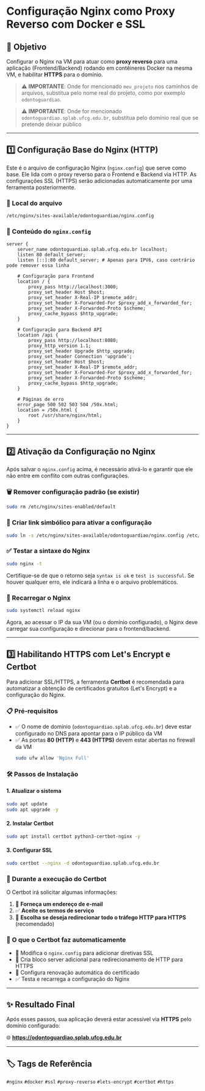 # Configuração Nginx como Proxy Reverso com Docker e SSL

## 🎯 Objetivo

Configurar o Nginx na VM para atuar como **proxy reverso** para uma aplicação (Frontend/Backend) rodando em contêineres Docker na mesma VM, e habilitar **HTTPS** para o domínio.

> ⚠️ **IMPORTANTE**: Onde for mencionado `meu_projeto` nos caminhos de arquivos, substitua pelo nome real do projeto, como por exemplo `odontoguardiao`.

> ⚠️ **IMPORTANTE**: Onde for mencionado `odontoguardiao.splab.ufcg.edu.br`, substitua pelo domínio real que se pretende deixar público
---

## 1️⃣ Configuração Base do Nginx (HTTP)

Este é o arquivo de configuração Nginx (`nginx.config`) que serve como base. Ele lida com o proxy reverso para o Frontend e Backend via HTTP. As configurações SSL (HTTPS) serão adicionadas automaticamente por uma ferramenta posteriormente.

### 📁 Local do arquivo
```bash
/etc/nginx/sites-available/odontoguardiao/nginx.config
```

### 📝 Conteúdo do `nginx.config`

```nginx
server {
    server_name odontoguardiao.splab.ufcg.edu.br localhost;
    listen 80 default_server;
    listen [::]:80 default_server; # Apenas para IPV6, caso contrário pode remover essa linha

    # Configuração para Frontend
    location / {
        proxy_pass http://localhost:3000;
        proxy_set_header Host $host;
        proxy_set_header X-Real-IP $remote_addr;
        proxy_set_header X-Forwarded-For $proxy_add_x_forwarded_for;
        proxy_set_header X-Forwarded-Proto $scheme;
        proxy_cache_bypass $http_upgrade;
    }

    # Configuração para Backend API
    location /api {
        proxy_pass http://localhost:8080;
        proxy_http_version 1.1;
        proxy_set_header Upgrade $http_upgrade;
        proxy_set_header Connection 'upgrade';
        proxy_set_header Host $host;
        proxy_set_header X-Real-IP $remote_addr;
        proxy_set_header X-Forwarded-For $proxy_add_x_forwarded_for;
        proxy_set_header X-Forwarded-Proto $scheme;
        proxy_cache_bypass $http_upgrade;
    }

    # Páginas de erro
    error_page 500 502 503 504 /50x.html;
    location = /50x.html {
        root /usr/share/nginx/html;
    }
}
```

---

## 2️⃣ Ativação da Configuração no Nginx

Após salvar o `nginx.config` acima, é necessário ativá-lo e garantir que ele não entre em conflito com outras configurações.

### 🗑️ Remover configuração padrão (se existir)
```bash
sudo rm /etc/nginx/sites-enabled/default
```

### 🔗 Criar link simbólico para ativar a configuração
```bash
sudo ln -s /etc/nginx/sites-available/odontoguardiao/nginx.config /etc/nginx/sites-enabled/odontoguardiao.conf
```

### ✅ Testar a sintaxe do Nginx
```bash
sudo nginx -t
```
Certifique-se de que o retorno seja `syntax is ok` e `test is successful`. Se houver qualquer erro, ele indicará a linha e o arquivo problemáticos.

### 🔄 Recarregar o Nginx
```bash
sudo systemctl reload nginx
```

Agora, ao acessar o IP da sua VM (ou o domínio configurado), o Nginx deve carregar sua configuração e direcionar para o frontend/backend.

---

## 3️⃣ Habilitando HTTPS com Let's Encrypt e Certbot

Para adicionar SSL/HTTPS, a ferramenta **Certbot** é recomendada para automatizar a obtenção de certificados gratuitos (Let's Encrypt) e a configuração do Nginx.

### 📋 Pré-requisitos

- ✅ O nome de domínio (`odontoguardiao.splab.ufcg.edu.br`) deve estar configurado no DNS para apontar para o IP público da VM
- ✅ As portas **80 (HTTP)** e **443 (HTTPS)** devem estar abertas no firewall da VM
  ```bash
  sudo ufw allow 'Nginx Full'
  ```

### 🛠️ Passos de Instalação

#### 1. Atualizar o sistema
```bash
sudo apt update
sudo apt upgrade -y
```

#### 2. Instalar Certbot
```bash
sudo apt install certbot python3-certbot-nginx -y
```

#### 3. Configurar SSL
```bash
sudo certbot --nginx -d odontoguardiao.splab.ufcg.edu.br
```

### 📝 Durante a execução do Certbot

O Certbot irá solicitar algumas informações:

1. 📧 **Forneça um endereço de e-mail**
2. ✅ **Aceite os termos de serviço**
3. 🔄 **Escolha se deseja redirecionar todo o tráfego HTTP para HTTPS** (recomendado)

### 🤖 O que o Certbot faz automaticamente

- 🔧 Modifica o `nginx.config` para adicionar diretivas SSL
- 🔀 Cria bloco server adicional para redirecionamento de HTTP para HTTPS
- 🔄 Configura renovação automática do certificado
- ✅ Testa e recarrega a configuração do Nginx

---

## ✨ Resultado Final

Após esses passos, sua aplicação deverá estar acessível via **HTTPS** pelo domínio configurado:

🌐 **https://odontoguardiao.splab.ufcg.edu.br**

---

## 🏷️ Tags de Referência

`#nginx` `#docker` `#ssl` `#proxy-reverso` `#lets-encrypt` `#certbot` `#https`
